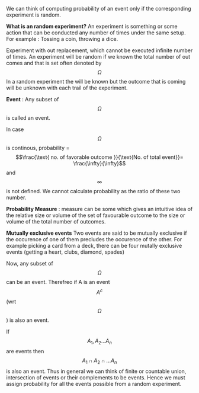 We can think of computing probability of an event only if the corresponding experiment is random. 

**What is an random experiment?**
An experiment is something or some action that can be conducted any number of times under the same setup. 
For example : Tossing a coin, throwing a dice.

Experiment with out replacement, which cannot be executed infinite number of times.
An experiment will be random if we known the total number of out comes and that is set often denoted by  $$\Omega$$
In a random experiment the will be known but the outcome that is coming will be unknown with each trail of the experiment. 

**Event** : Any subset of $$\Omega$$ is called an event. 

In case $$\Omega$$ is continous, 
probability = $$\frac{\text{ no. of favorable outcome }}{\text{No. of total event}}= \frac{\infty}{\infty}$$ and $$\infty$$ is not defined.
We cannot calculate probability as the ratio of these two number.

**Probability Measure** : measure can be some which gives an intuitive idea of the relative size or volume of the set of favourable outcome to the size or volume of the total number of outcomes. 

**Mutually exclusive events** Two events are said to be mutually exclusive if the occurence of one of them precludes the occurence of the  other. For example picking a card from a deck, there can be four mutally exclusive events (getting a heart, clubs, diamond, spades)

Now, any subset of $$\Omega$$ can be an event. Therefreo if A is an event $$A^c$$ (wrt $$\Omega$$) is also an event.

If $$A_1, A_2... A_n$$ are events then $$A_1 \cap A_2 \cap ... A_n$$ is also an event. Thus in general we can think of finite or countable union, intersection of events or their complements to be events.
Hence we must assign probability for all the events possible from a random experiment.






